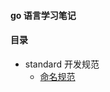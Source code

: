 #### go 语言学习笔记

#### 目录


* standard  开发规范
    -  [命名规范](https://github.com/yb19890724/golang-notes/tree/master/standard/names_matter)




